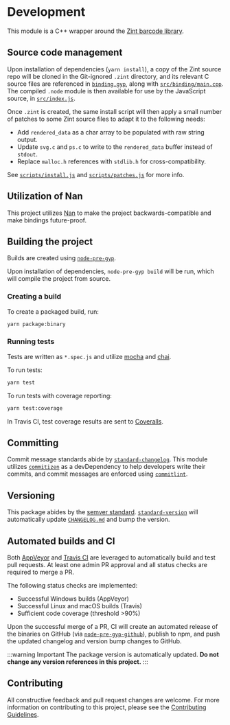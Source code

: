 # Development

This module is a C++ wrapper around the [Zint barcode library](https://github.com/zint/zint).

## Source code management

Upon installation of dependencies (`yarn install`), a copy of the Zint source repo will be cloned in the Git-ignored `.zint` directory, and its relevant C source files are referenced in [`binding.gyp`](https://github.com/jshor/symbology/blob/master/binding.gyp), along with [`src/binding/main.cpp`](https://github.com/jshor/symbology/blob/master/src/binding/main.cpp). The compiled `.node` module is then available for use by the JavaScript source, in [`src/index.js`](https://github.com/jshor/symbology/blob/master/src/index.js).

Once `.zint` is created, the same install script will then apply a small number of patches to some Zint source files to adapt it to the following needs:

* Add `rendered_data` as a char array to be populated with raw string output.
* Update `svg.c` and `ps.c` to write to the `rendered_data` buffer instead of `stdout`.
* Replace `malloc.h` references with `stdlib.h` for cross-compatibility.

See [`scripts/install.js`](https://github.com/jshor/symbology/blob/master/scripts/install.js) and [`scripts/patches.js`](https://github.com/jshor/symbology/blob/master/scripts/patches.js) for more info.

## Utilization of Nan

This project utilizes [Nan](https://github.com/nodejs/nan) to make the project backwards-compatible and make bindings future-proof.

## Building the project

Builds are created using [`node-pre-gyp`](https://github.com/mapbox/node-pre-gyp).

Upon installation of dependencies, `node-pre-gyp build` will be run, which will compile the project from source.

### Creating a build

To create a packaged build, run:

```sh
yarn package:binary
```

### Running tests

Tests are written as `*.spec.js` and utilize [mocha](https://mochajs.org/) and [chai](https://www.chaijs.com/).

To run tests:

```sh
yarn test
```

To run tests with coverage reporting:

```sh
yarn test:coverage
```

In Travis CI, test coverage results are sent to [Coveralls](https://coveralls.io/github/jshor/symbology?branch=master).

## Committing

Commit message standards abide by [`standard-changelog`](https://github.com/conventional-changelog/conventional-changelog). This module utilizes [`commitizen`](https://github.com/commitizen/cz-cli) as a devDependency to help developers write their commits, and commit messages are enforced using [`commitlint`](https://github.com/conventional-changelog/commitlint).

## Versioning

This package abides by the [semver standard](https://semver.org/). [`standard-version`](https://github.com/conventional-changelog/standard-version) will automatically update [`CHANGELOG.md`](https://github.com/jshor/symbology/blob/master/CHANGELOG.md) and bump the version.

## Automated builds and CI

Both [AppVeyor](https://ci.appveyor.com/project/jshor/symbology) and [Travis CI](https://travis-ci.org/jshor/symbology) are leveraged to automatically build and test pull requests. At least one admin PR approval and all status checks are required to merge a PR.

The following status checks are implemented:

* Successful Windows builds (AppVeyor)
* Successful Linux and macOS builds (Travis)
* Sufficient code coverage (threshold >90%)

Upon the successful merge of a PR, CI will create an automated release of the binaries on GitHub (via [`node-pre-gyp-github`](https://github.com/bchr02/node-pre-gyp-github)), publish to npm, and push the updated changelog and version bump changes to GitHub.

:::warning Important
The package version is automatically updated. **Do not change any version references in this project.**
:::

## Contributing

All constructive feedback and pull request changes are welcome. For more information on contributing to this project, please see the [Contributing Guidelines](https://github.com/jshor/symbology/blob/master/CONTRIBUTING.md).